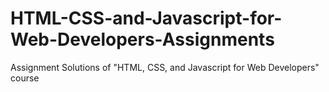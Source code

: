 # HTML-CSS-and-Javascript-for-Web-Developers-Assignments
Assignment Solutions of "HTML, CSS, and Javascript for Web Developers" course
